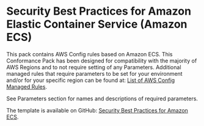 # Security Best Practices for Amazon Elastic Container Service \(Amazon ECS\)<a name="security-best-practices-for-ECS"></a>

 This pack contains AWS Config rules based on Amazon ECS\. This Conformance Pack has been designed for compatibility with the majority of AWS Regions and to not require setting of any Parameters\. Additional managed rules that require parameters to be set for your environment and/or for your specific region can be found at: [List of AWS Config Managed Rules](https://docs.aws.amazon.com/config/latest/developerguide/managed-rules-by-aws-config.html)\. 

 See Parameters section for names and descriptions of required parameters\. 

The template is available on GitHub: [Security Best Practices for Amazon ECS](https://github.com/awslabs/aws-config-rules/blob/master/aws-config-conformance-packs/Security-Best-Practices-for-ECS.yaml)\.